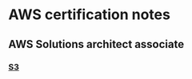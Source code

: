# AWS certification notes

## AWS Solutions architect associate 

### [S3](https://github.com/Ritesh007/aws/tree/main/solutionsarchitect_associate/s3)